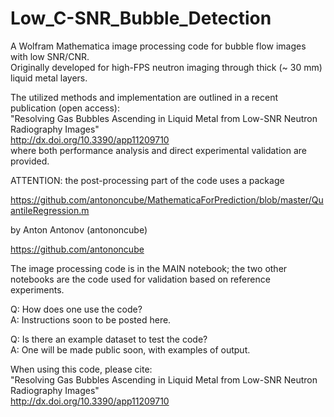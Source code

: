 # Low_C-SNR_Bubble_Detection
A Wolfram Mathematica image processing code for bubble flow images with low SNR/CNR.  
Originally developed for high-FPS neutron imaging through thick (~ 30 mm) liquid metal layers.  

The utilized methods and implementation are outlined in a recent publication (open access):  
"Resolving Gas Bubbles Ascending in Liquid Metal from Low-SNR Neutron Radiography Images"  
http://dx.doi.org/10.3390/app11209710  
where both performance analysis and direct experimental validation are provided.

ATTENTION: the post-processing part of the code uses a package

https://github.com/antononcube/MathematicaForPrediction/blob/master/QuantileRegression.m

by Anton Antonov (antononcube)

https://github.com/antononcube


The image processing code is in the MAIN notebook; the two other notebooks are the code used for validation based on reference experiments.


Q: How does one use the code?  
A: Instructions soon to be posted here.  


Q: Is there an example dataset to test the code?  
A: One will be made public soon, with examples of output.


When using this code, please cite:  
"Resolving Gas Bubbles Ascending in Liquid Metal from Low-SNR Neutron Radiography Images"  
http://dx.doi.org/10.3390/app11209710  
